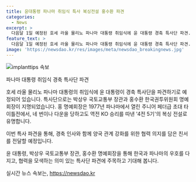 ```yaml
---
title: 윤대통령 파나마 취임식 특사 복싱전설 홍수환 파견
categories:
  - News
excerpt: >
  다음달 1일 예정된 호세 라울 물리노 파나마 대통령 취임식에 윤 대통령 경축 특사단 파견. 박상우 국토교통부 장관과 홍수환 한국권투위원회 명예회장이 특사로 지명. 홍 명예회장은 복싱 전설로서 파나마와의 강화된 양국 관계를 위한 협력 의지를 담은 친서 전달 예정. (#윤석열_대통령 #파나마 #특사단)
feature_text: >
  다음달 1일 예정된 호세 라울 물리노 파나마 대통령 취임식에 윤 대통령 경축 특사단 파견. 박상우 국토교통부 장관과 홍수환 한국권투위원회 명예회장이 특사로 지명. 홍 명예회장은 복싱 전설로서 파나마와의 강화된 양국 관계를 위한 협력 의지를 담은 친서 전달 예정. (#윤석열_대통령 #파나마 #특사단)
image: 'https://newsdao.kr/res/images/meta/newsdao_breakingnews.jpg'
---
```


<p><img src="https://newsdao.kr/res/images/meta/newsdao_breakingnews.jpg" alt="implanttips 속보" /></p>

<p>파나마 대통령 취임식 경축 특사단 파견</p>

<p>호세 라울 물리노 파나마 대통령의 취임식에 윤 대통령이 경축 특사단을 파견하기로 예정되어 있습니다. 특사단으로는 박상우 국토교통부 장관과 홍수환 한국권투위원회 명예회장이 지명되었습니다. 홍 명예회장은 1977년 파나마에서 열린 주니어 페더급 초대 타이틀전에서, 네 번이나 다운을 당하고도 역전 KO 승리를 따낸 '4전 5기'의 복싱 전설로 유명합니다.</p>

<p>이번 특사 파견을 통해, 경축 인사와 함께 양국 관계 강화를 위한 협력 의지를 담은 친서를 전달할 예정입니다.</p>

<p>윤 대통령, 박상우 국토교통부 장관, 홍수환 명예회장을 통해 한국과 파나마의 우호를 다지고, 협력을 모색하는 의미 있는 특사단 파견에 주목하고 기대해 봅니다.</p>
실시간 뉴스 속보는, <a href="https://newsdao.kr" rel="dofollow">https://newsdao.kr</a>


